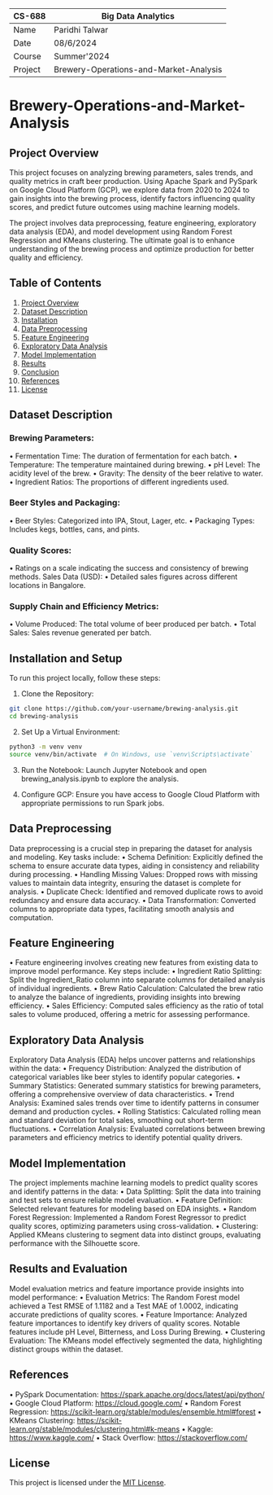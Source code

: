 
| CS-688   | Big Data Analytics                        |
|----------|-------------------------------------------|
| Name     | Paridhi Talwar                            |
| Date     | 08/6/2024                                |
| Course   | Summer'2024                               |
| Project  | Brewery-Operations-and-Market-Analysis    |

# Brewery-Operations-and-Market-Analysis
## Project Overview
This project focuses on analyzing brewing parameters, sales trends, and quality metrics in craft beer production. Using Apache Spark and PySpark on Google Cloud Platform (GCP), we explore data from 2020 to 2024 to gain insights into the brewing process, identify factors influencing quality scores, and predict future outcomes using machine learning models.

The project involves data preprocessing, feature engineering, exploratory data analysis (EDA), and model development using Random Forest Regression and KMeans clustering. The ultimate goal is to enhance understanding of the brewing process and optimize production for better quality and efficiency.

## Table of Contents

1. [Project Overview](#project-overview)
2. [Dataset Description](#dataset-description)
3. [Installation](#installation)
4. [Data Preprocessing](#data-preprocessing)
5. [Feature Engineering](#feature-engineering)
6. [Exploratory Data Analysis](#exploratory-data-analysis)
7. [Model Implementation](#model-implementation)
8. [Results](#results)
9. [Conclusion](#conclusion)
10. [References](#references)
11. [License](#license)

## Dataset Description
### Brewing Parameters:
•	Fermentation Time: The duration of fermentation for each batch.
•	Temperature: The temperature maintained during brewing.
•	pH Level: The acidity level of the brew.
•	Gravity: The density of the beer relative to water.
•	Ingredient Ratios: The proportions of different ingredients used.
### Beer Styles and Packaging:
•	Beer Styles: Categorized into IPA, Stout, Lager, etc.
•	Packaging Types: Includes kegs, bottles, cans, and pints.
### Quality Scores:
•	Ratings on a scale indicating the success and consistency of brewing methods.
Sales Data (USD):
•	Detailed sales figures across different locations in Bangalore.
### Supply Chain and Efficiency Metrics:
•	Volume Produced: The total volume of beer produced per batch.
•	Total Sales: Sales revenue generated per batch.

## Installation and Setup
To run this project locally, follow these steps:
1. Clone the Repository:
 ```bash
git clone https://github.com/your-username/brewing-analysis.git
cd brewing-analysis
  ```
2. Set Up a Virtual Environment:
 ```bash
python3 -m venv venv
source venv/bin/activate  # On Windows, use `venv\Scripts\activate`
  ```
3. Run the Notebook:
Launch Jupyter Notebook and open brewing_analysis.ipynb to explore the analysis.

4. Configure GCP:
Ensure you have access to Google Cloud Platform with appropriate permissions to run Spark jobs.

## Data Preprocessing
Data preprocessing is a crucial step in preparing the dataset for analysis and modeling. Key tasks include:
• Schema Definition: Explicitly defined the schema to ensure accurate data types, aiding in consistency and reliability during processing.
• Handling Missing Values: Dropped rows with missing values to maintain data integrity, ensuring the dataset is complete for analysis.
• Duplicate Check: Identified and removed duplicate rows to avoid redundancy and ensure data accuracy.
• Data Transformation: Converted columns to appropriate data types, facilitating smooth analysis and computation.

## Feature Engineering
• Feature engineering involves creating new features from existing data to improve model performance. Key steps include:
• Ingredient Ratio Splitting: Split the Ingredient_Ratio column into separate columns for detailed analysis of individual ingredients.
• Brew Ratio Calculation: Calculated the brew ratio to analyze the balance of ingredients, providing insights into brewing efficiency.
• Sales Efficiency: Computed sales efficiency as the ratio of total sales to volume produced, offering a metric for assessing performance.

## Exploratory Data Analysis
Exploratory Data Analysis (EDA) helps uncover patterns and relationships within the data:
• Frequency Distribution: Analyzed the distribution of categorical variables like beer styles to identify popular categories.
• Summary Statistics: Generated summary statistics for brewing parameters, offering a comprehensive overview of data characteristics.
• Trend Analysis: Examined sales trends over time to identify patterns in consumer demand and production cycles.
• Rolling Statistics: Calculated rolling mean and standard deviation for total sales, smoothing out short-term fluctuations.
• Correlation Analysis: Evaluated correlations between brewing parameters and efficiency metrics to identify potential quality drivers.

## Model Implementation
The project implements machine learning models to predict quality scores and identify patterns in the data:
• Data Splitting: Split the data into training and test sets to ensure reliable model evaluation.
• Feature Definition: Selected relevant features for modeling based on EDA insights.
• Random Forest Regression: Implemented a Random Forest Regressor to predict quality scores, optimizing parameters using cross-validation.
• Clustering: Applied KMeans clustering to segment data into distinct groups, evaluating performance with the Silhouette score.

## Results and Evaluation
Model evaluation metrics and feature importance provide insights into model performance:
• Evaluation Metrics: The Random Forest model achieved a Test RMSE of 1.1182 and a Test MAE of 1.0002, indicating accurate predictions of quality scores.
• Feature Importance: Analyzed feature importances to identify key drivers of quality scores. Notable features include pH Level, Bitterness, and Loss During Brewing.
• Clustering Evaluation: The KMeans model effectively segmented the data, highlighting distinct groups within the dataset.

## References
• PySpark Documentation: https://spark.apache.org/docs/latest/api/python/
• Google Cloud Platform: https://cloud.google.com/
• Random Forest Regression: https://scikit-learn.org/stable/modules/ensemble.html#forest
• KMeans Clustering: https://scikit-learn.org/stable/modules/clustering.html#k-means
• Kaggle: https://www.kaggle.com/
• Stack Overflow: https://stackoverflow.com/

## License
This project is licensed under the [MIT License](LICENSE).
